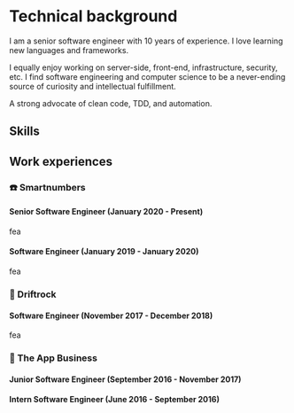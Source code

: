 # Technical background

I am a senior software engineer with 10 years of experience. I love learning new languages and frameworks.

I equally enjoy working on server-side, front-end, infrastructure, security, etc. I find software engineering and computer science to be a never-ending source of curiosity and intellectual fulfillment.

A strong advocate of clean code, TDD, and automation.

## Skills


## Work experiences

### ☎️ Smartnumbers

#### Senior Software Engineer (January 2020 - Present)

fea

#### Software Engineer (January 2019 - January 2020)

fea

### 🚗 Driftrock

#### Software Engineer (November 2017 - December 2018)

fea

### 📱 The App Business

#### Junior Software Engineer (September 2016 - November 2017)

#### Intern Software Engineer (June 2016 - September 2016)
